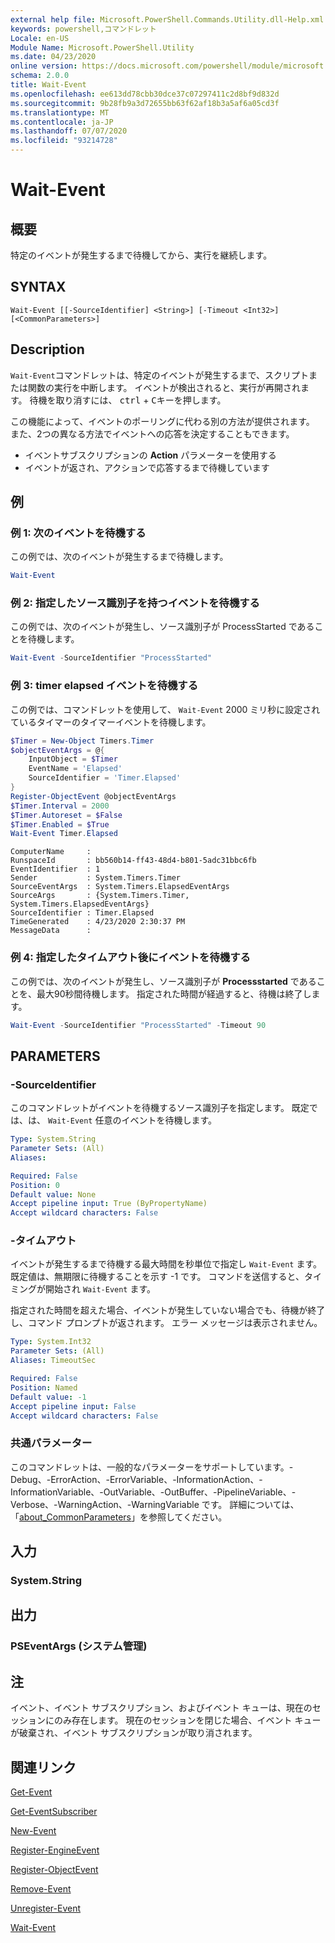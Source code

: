 ```yaml
---
external help file: Microsoft.PowerShell.Commands.Utility.dll-Help.xml
keywords: powershell,コマンドレット
Locale: en-US
Module Name: Microsoft.PowerShell.Utility
ms.date: 04/23/2020
online version: https://docs.microsoft.com/powershell/module/microsoft.powershell.utility/wait-event?view=powershell-7.1&WT.mc_id=ps-gethelp
schema: 2.0.0
title: Wait-Event
ms.openlocfilehash: ee613dd78cbb30dce37c07297411c2d8bf9d832d
ms.sourcegitcommit: 9b28fb9a3d72655bb63f62af18b3a5af6a05cd3f
ms.translationtype: MT
ms.contentlocale: ja-JP
ms.lasthandoff: 07/07/2020
ms.locfileid: "93214728"
---
```

# Wait-Event

## 概要
特定のイベントが発生するまで待機してから、実行を継続します。

## SYNTAX

```
Wait-Event [[-SourceIdentifier] <String>] [-Timeout <Int32>] [<CommonParameters>]
```

## Description

`Wait-Event`コマンドレットは、特定のイベントが発生するまで、スクリプトまたは関数の実行を中断します。 イベントが検出されると、実行が再開されます。 待機を取り消すには、 <kbd>ctrl</kbd> + <kbd>C</kbd>キーを押します。

この機能によって、イベントのポーリングに代わる別の方法が提供されます。 また、2つの異なる方法でイベントへの応答を決定することもできます。

- イベントサブスクリプションの **Action** パラメーターを使用する
- イベントが返され、アクションで応答するまで待機しています

## 例

### 例 1: 次のイベントを待機する

この例では、次のイベントが発生するまで待機します。

```powershell
Wait-Event
```

### 例 2: 指定したソース識別子を持つイベントを待機する

この例では、次のイベントが発生し、ソース識別子が ProcessStarted であることを待機します。

```powershell
Wait-Event -SourceIdentifier "ProcessStarted"
```

### 例 3: timer elapsed イベントを待機する

この例では、コマンドレットを使用して、 `Wait-Event` 2000 ミリ秒に設定されているタイマーのタイマーイベントを待機します。

```powershell
$Timer = New-Object Timers.Timer
$objectEventArgs = @{
    InputObject = $Timer
    EventName = 'Elapsed'
    SourceIdentifier = 'Timer.Elapsed'
}
Register-ObjectEvent @objectEventArgs
$Timer.Interval = 2000
$Timer.Autoreset = $False
$Timer.Enabled = $True
Wait-Event Timer.Elapsed
```

```Output
ComputerName     :
RunspaceId       : bb560b14-ff43-48d4-b801-5adc31bbc6fb
EventIdentifier  : 1
Sender           : System.Timers.Timer
SourceEventArgs  : System.Timers.ElapsedEventArgs
SourceArgs       : {System.Timers.Timer, System.Timers.ElapsedEventArgs}
SourceIdentifier : Timer.Elapsed
TimeGenerated    : 4/23/2020 2:30:37 PM
MessageData      :
```

### 例 4: 指定したタイムアウト後にイベントを待機する

この例では、次のイベントが発生し、ソース識別子が **Processstarted** であることを、最大90秒間待機します。 指定された時間が経過すると、待機は終了します。

```powershell
Wait-Event -SourceIdentifier "ProcessStarted" -Timeout 90
```

## PARAMETERS

### -SourceIdentifier

このコマンドレットがイベントを待機するソース識別子を指定します。
既定では、は、 `Wait-Event` 任意のイベントを待機します。

```yaml
Type: System.String
Parameter Sets: (All)
Aliases:

Required: False
Position: 0
Default value: None
Accept pipeline input: True (ByPropertyName)
Accept wildcard characters: False
```

### -タイムアウト

イベントが発生するまで待機する最大時間を秒単位で指定し `Wait-Event` ます。 既定値は、無期限に待機することを示す -1 です。 コマンドを送信すると、タイミングが開始され `Wait-Event` ます。

指定された時間を超えた場合、イベントが発生していない場合でも、待機が終了し、コマンド プロンプトが返されます。 エラー メッセージは表示されません。

```yaml
Type: System.Int32
Parameter Sets: (All)
Aliases: TimeoutSec

Required: False
Position: Named
Default value: -1
Accept pipeline input: False
Accept wildcard characters: False
```

### 共通パラメーター

このコマンドレットは、一般的なパラメーターをサポートしています。-Debug、-ErrorAction、-ErrorVariable、-InformationAction、-InformationVariable、-OutVariable、-OutBuffer、-PipelineVariable、-Verbose、-WarningAction、-WarningVariable です。 詳細については、「[about_CommonParameters](https://go.microsoft.com/fwlink/?LinkID=113216)」を参照してください。

## 入力

### System.String

## 出力

### PSEventArgs (システム管理)

## 注

イベント、イベント サブスクリプション、およびイベント キューは、現在のセッションにのみ存在します。 現在のセッションを閉じた場合、イベント キューが破棄され、イベント サブスクリプションが取り消されます。

## 関連リンク

[Get-Event](Get-Event.md)

[Get-EventSubscriber](Get-EventSubscriber.md)

[New-Event](New-Event.md)

[Register-EngineEvent](Register-EngineEvent.md)

[Register-ObjectEvent](Register-ObjectEvent.md)

[Remove-Event](Remove-Event.md)

[Unregister-Event](Unregister-Event.md)

[Wait-Event](Wait-Event.md)

